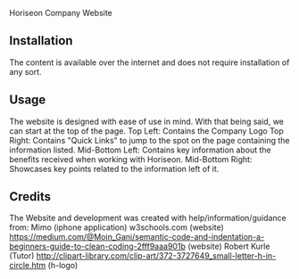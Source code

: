 
Horiseon Company Website

## Installation
The content is available over the internet and does not require installation of any sort.

## Usage
The website is designed with ease of use in mind. With that being said, we can start at the top of the page. 
Top Left: Contains the Company Logo
Top Right: Contains "Quick Links" to jump to the spot on the page containing the information listed. 
Mid-Bottom Left: Contains key information about the benefits received when working with Horiseon.
Mid-Bottom Right: Showcases key points related to the information left of it. 

## Credits
The Website and development was created with help/information/guidance from:
Mimo (iphone application)
w3schools.com (website)
https://medium.com/@Moin_Gani/semantic-code-and-indentation-a-beginners-guide-to-clean-coding-2fff9aaa901b (website)
Robert Kurle (Tutor)
http://clipart-library.com/clip-art/372-3727649_small-letter-h-in-circle.htm (h-logo)
